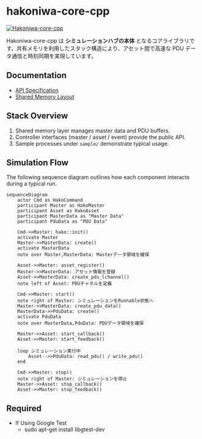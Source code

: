 # hakoniwa-core-cpp

[![Hakoniwa-core-cpp](https://github.com/toppers/hakoniwa-core-cpp/actions/workflows/build_and_test.yml/badge.svg?branch=main)](https://github.com/toppers/hakoniwa-core-cpp/actions/workflows/build_and_test.yml)

Hakoniwa-core-cpp は **シミュレーションハブの本体** となるコアライブラリです。共有メモリを利用したスタック構造により、アセット間で高速な PDU データ通信と時刻同期を実現しています。

## Documentation
- [API Specification](API_SPEC.md)
- [Shared Memory Layout](SHARED_MEMORY_SPEC.md)

## Stack Overview
1. Shared memory layer manages master data and PDU buffers.
2. Controller interfaces (master / asset / event) provide the public API.
3. Sample processes under `sample/` demonstrate typical usage.

## Simulation Flow
The following sequence diagram outlines how each component interacts during a
typical run.

```mermaid
sequenceDiagram
    actor Cmd as HakoCommand
    participant Master as HakoMaster
    participant Asset as HakoAsset
    participant MasterData as "Master Data"
    participant PduData as "PDU Data"

    Cmd->>Master: hako::init()
    activate Master
    Master->>MasterData: create()
    activate MasterData
    note over Master,MasterData: Masterデータ領域を確保

    Asset->>Master: asset_register()
    Master->>MasterData: アセット情報を登録
    Asset->>MasterData: create_pdu_lchannel()
    note left of Asset: PDUチャネルを定義

    Cmd->>Master: start()
    note right of Master: シミュレーションをRunnable状態へ
    Master->>MasterData: create_pdu_data()
    MasterData->>PduData: create()
    activate PduData
    note over MasterData,PduData: PDUデータ領域を確保

    Master->>Asset: start_callback()
    Asset->>Master: start_feedback()

    loop シミュレーション実行中
        Asset-->>PduData: read_pdu() / write_pdu()
    end

    Cmd->>Master: stop()
    note right of Master: シミュレーションを停止
    Master->>Asset: stop_callback()
    Asset->>Master: stop_feedback()
```



## Required
- If Using Google Test
  - sudo apt-get install libgtest-dev
